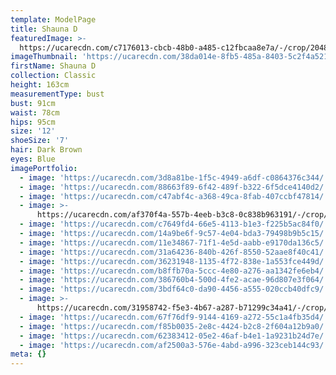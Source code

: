 ```yaml
---
template: ModelPage
title: Shauna D
featuredImage: >-
  https://ucarecdn.com/c7176013-cbcb-48b0-a485-c12fbcaa8e7a/-/crop/2048x1128/0,832/-/preview/
imageThumbnail: 'https://ucarecdn.com/38da014e-8fb5-485a-8403-5c2f4a521761/'
firstName: Shauna D
collection: Classic
height: 163cm
measurementType: bust
bust: 91cm
waist: 78cm
hips: 95cm
size: '12'
shoeSize: '7'
hair: Dark Brown
eyes: Blue
imagePortfolio:
  - image: 'https://ucarecdn.com/3d8a81be-1f5c-4949-a6df-c0864376c344/'
  - image: 'https://ucarecdn.com/88663f89-6f42-489f-b322-6f5dce4140d2/'
  - image: 'https://ucarecdn.com/c47abf4c-a368-49ca-8fab-407ccbf47814/'
  - image: >-
      https://ucarecdn.com/af370f4a-557b-4eeb-b3c8-0c838b963191/-/crop/2168x3132/0,120/-/preview/
  - image: 'https://ucarecdn.com/c7649fd4-66e5-4113-b1e3-f225b5ac84f0/'
  - image: 'https://ucarecdn.com/14a9be6f-9c57-4e04-bda3-79498b9b5c15/'
  - image: 'https://ucarecdn.com/11e34867-71f1-4e5d-aabb-e9170da136c5/'
  - image: 'https://ucarecdn.com/31a64236-840b-426f-8550-52aae8f40c41/'
  - image: 'https://ucarecdn.com/36231948-1135-4f72-838e-1a553fce449d/'
  - image: 'https://ucarecdn.com/b8ffb70a-5ccc-4e80-a276-aa1342fe6eb4/'
  - image: 'https://ucarecdn.com/386760b4-500d-4fe2-acae-96d807e3f064/'
  - image: 'https://ucarecdn.com/3bdf64c0-da90-4456-a555-020ccb40dfc9/'
  - image: >-
      https://ucarecdn.com/31958742-f5e3-4b67-a287-b71299c34a41/-/crop/2048x2778/0,294/-/preview/
  - image: 'https://ucarecdn.com/67f76df9-9144-4169-a272-55c1a4fb35d4/'
  - image: 'https://ucarecdn.com/f85b0035-2e8c-4424-b2c8-2f604a12b9a0/'
  - image: 'https://ucarecdn.com/62383412-05e2-46af-b4e1-1a9231b24d7e/'
  - image: 'https://ucarecdn.com/af2500a3-576e-4abd-a996-323ceb144c93/'
meta: {}
---
```


